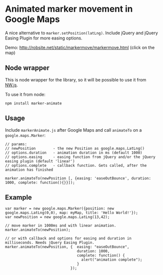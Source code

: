 # Animated marker movement in Google Maps

A nice alternative to `marker.setPosition(latLng)`. Include jQuery and jQuery Easing Plugin for more easing options.

Demo: http://robsite.net/static/markermove/markermove.html (click on the map)

## Node wrapper

This is node wrapper for the library, so it will be possible to use it from [NW.js](<http://nwjs.io/>).

To use it from node:

```
npm install marker-animate
```

## Usage

Include `markerAnimate.js` after Google Maps and call `animateTo` on a `google.maps.Marker`:

    // params:
    // newPosition        - the new Position as google.maps.LatLng()
    // options.duration   - animation duration in ms (default 1000)
    // options.easing     - easing function from jQuery and/or the jQuery easing plugin (default 'linear')
    // options.complete   - callback function. Gets called, after the animation has finished

    marker.animateTo(newPosition [, {easing: 'easeOutBounce', duration: 1000, complete: function(){}}]);

## Example

    var marker = new google.maps.Marker({position: new google.maps.LatLng(0,0), map: myMap, title: 'Hello World!'});
    var newPosition = new google.maps.LatLng(13,42);

    // move marker in 1000ms and with linear animation.
    marker.animateTo(newPosition); 

    // or with callback and options for easing and duration in milliseconds. Needs jQuery Easing Plugin.
    marker.animateTo(newPosition, {  easing: "easeOutBounce",
                                     duration: 1000,
                                     complete: function() {
                                       alert("animation complete");
                                     }
                                  });
